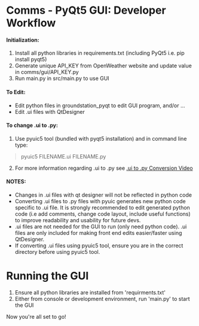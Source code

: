 # Comms - PyQt5 GUI: Developer Workflow

#### Initialization:
1. Install all python libraries in requirements.txt (including PyQt5 i.e. pip install pyqt5)
2. Generate unique API_KEY from OpenWeather website and update value in comms/gui/API_KEY.py
3. Run main.py in src/main.py to use GUI

#### To Edit:
- Edit python files in groundstation_pyqt to edit GUI program, and/or ...
- Edit .ui files with QtDesigner

#### To change .ui to .py:
1. Use pyuic5 tool (bundled with pyqt5 installation) and in command line type:
> pyuic5 FILENAME.ui FILENAME.py
2. For more information regarding .ui to .py see [.ui to .py Conversion Video](https://www.youtube.com/watch?v=1wEsP70hO0o)
#### NOTES:
- Changes in .ui files with qt designer will not be reflected in python code 
- Converting .ui files to .py files with pyuic generates new python code specific to .ui file. It is strongly recommended to edit generated python code (i.e add comments, change code layout, include useful functions) to improve readability and usability for future devs.
- .ui files are not needed for the GUI to run (only need python code). .ui files are only included for making front end edits easier/faster using QtDesigner.
- If converting .ui files using pyuic5 tool, ensure you are in the correct directory before using pyuic5 tool.

# Running the GUI
1. Ensure all python libraries are installed from 'requirments.txt'
2. Either from console or development environment, run 'main.py' to start the GUI

Now you're all set to go!